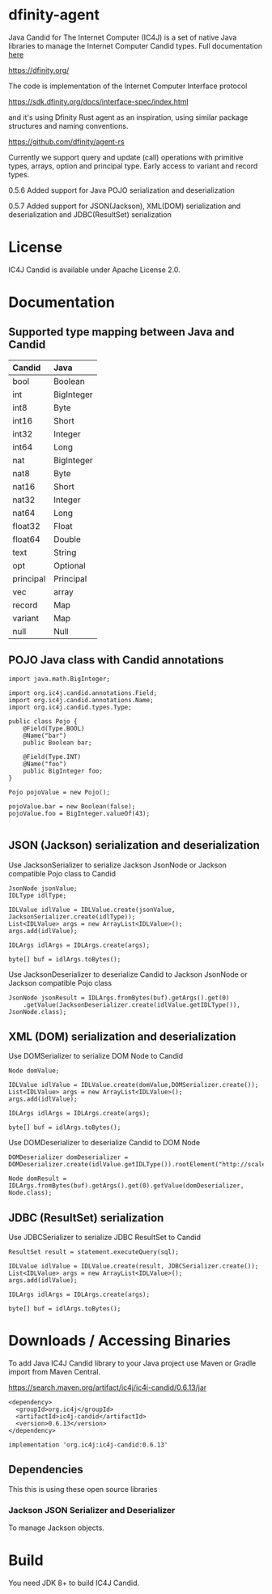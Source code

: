 # dfinity-agent
Java Candid for The Internet Computer (IC4J) is a set of native Java libraries to manage the Internet Computer Candid types. Full documentation <a href=" https://docs.ic4j.com">
here</a>

<a href="https://dfinity.org/">
https://dfinity.org/
</a>

The code is implementation of the Internet Computer Interface protocol 

<a href="https://sdk.dfinity.org/docs/interface-spec/index.html">
https://sdk.dfinity.org/docs/interface-spec/index.html
</a>

and it's using Dfinity Rust agent as an inspiration, using similar package structures and naming conventions.

<a href="https://github.com/dfinity/agent-rs">
https://github.com/dfinity/agent-rs
</a>

Currently we support query and update (call) operations with primitive types, arrays, option and principal type. Early access to variant and record types. 


0.5.6
Added support for Java POJO serialization and deserialization

0.5.7
Added support for JSON(Jackson), XML(DOM) serialization and deserialization and JDBC(ResultSet) serialization


# License

IC4J Candid is available under Apache License 2.0.

# Documentation

## Supported type mapping between Java and Candid

| Candid      | Java    |
| :---------- | :---------- | 
| bool   | Boolean | 
| int| BigInteger   | 
| int8   | Byte | 
| int16   | Short | 
| int32   | Integer | 
| int64   | Long | 
| nat| BigInteger   | 
| nat8   | Byte | 
| nat16   | Short | 
| nat32   | Integer | 
| nat64   | Long |
| float32   | Float | 
| float64   | Double | 
| text   | String | 
| opt   | Optional | 
| principal   | Principal | 
| vec   | array | 
| record   | Map | 
| variant   | Map | 
| null   |Null | 


## POJO Java class with Candid annotations

```
import java.math.BigInteger;

import org.ic4j.candid.annotations.Field;
import org.ic4j.candid.annotations.Name;
import org.ic4j.candid.types.Type;

public class Pojo {
	@Field(Type.BOOL)
	@Name("bar")
	public Boolean bar;

	@Field(Type.INT)
	@Name("foo")
	public BigInteger foo;
}
```

```
Pojo pojoValue = new Pojo();
				
pojoValue.bar = new Boolean(false);
pojoValue.foo = BigInteger.valueOf(43); 
				
```

## JSON (Jackson) serialization and deserialization

Use JacksonSerializer to serialize Jackson JsonNode or Jackson compatible Pojo class to Candid

```
JsonNode jsonValue;
IDLType idlType;

IDLValue idlValue = IDLValue.create(jsonValue, JacksonSerializer.create(idlType));
List<IDLValue> args = new ArrayList<IDLValue>();
args.add(idlValue);

IDLArgs idlArgs = IDLArgs.create(args);

byte[] buf = idlArgs.toBytes();
```

Use JacksonDeserializer to deserialize Candid to Jackson JsonNode or Jackson compatible Pojo class

```
JsonNode jsonResult = IDLArgs.fromBytes(buf).getArgs().get(0)
	.getValue(JacksonDeserializer.create(idlValue.getIDLType()), JsonNode.class);
```

## XML (DOM) serialization and deserialization

Use DOMSerializer to serialize DOM Node to Candid

```
Node domValue;

IDLValue idlValue = IDLValue.create(domValue,DOMSerializer.create());
List<IDLValue> args = new ArrayList<IDLValue>();
args.add(idlValue);

IDLArgs idlArgs = IDLArgs.create(args);

byte[] buf = idlArgs.toBytes();
```

Use DOMDeserializer to deserialize Candid to DOM Node

```
DOMDeserializer domDeserializer = DOMDeserializer.create(idlValue.getIDLType()).rootElement("http://scaleton.com/dfinity/candid","data");
			
Node domResult = IDLArgs.fromBytes(buf).getArgs().get(0).getValue(domDeserializer, Node.class);
```

## JDBC (ResultSet) serialization

Use JDBCSerializer to serialize JDBC ResultSet to Candid

```
ResultSet result = statement.executeQuery(sql);
			
IDLValue idlValue = IDLValue.create(result, JDBCSerializer.create());
List<IDLValue> args = new ArrayList<IDLValue>();
args.add(idlValue);

IDLArgs idlArgs = IDLArgs.create(args);

byte[] buf = idlArgs.toBytes();
```

# Downloads / Accessing Binaries

To add Java IC4J Candid library to your Java project use Maven or Gradle import from Maven Central.

<a href="https://search.maven.org/artifact/ic4j/ic4j-candid/0.6.13/jar">
https://search.maven.org/artifact/ic4j/ic4j-candid/0.6.13/jar
</a>

```
<dependency>
  <groupId>org.ic4j</groupId>
  <artifactId>ic4j-candid</artifactId>
  <version>0.6.13</version>
</dependency>
```

```
implementation 'org.ic4j:ic4j-candid:0.6.13'
```

## Dependencies

This this is using these open source libraries


### Jackson JSON Serializer and Deserializer
To manage Jackson objects.

# Build

You need JDK 8+ to build IC4J Candid.

